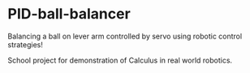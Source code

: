 # PID-ball-balancer

Balancing a ball on lever arm controlled by servo using robotic control strategies!

School project for demonstration of Calculus in real world robotics.
